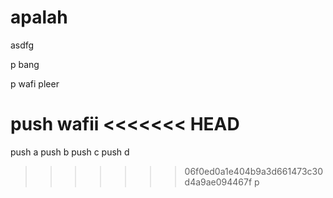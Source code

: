 # apalah
asdfg

p bang

p wafi pleer

push wafii
<<<<<<< HEAD
=======
push a
push b
push c
push d
>>>>>>> 06f0ed0a1e404b9a3d661473c30d4a9ae094467f
p